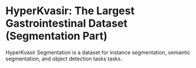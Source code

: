 # HyperKvasir: The Largest Gastrointestinal Dataset (Segmentation Part)

HyperKvasir Segmentation is a dataset for instance segmentation, semantic segmentation, and object detection tasks tasks.